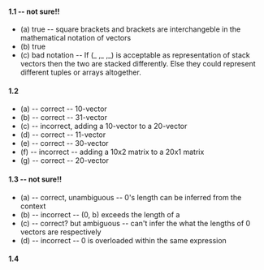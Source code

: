 #### 1.1  -- not sure!!
* (a) true -- square brackets and brackets are interchangeble in the mathematical notation of vectors 
* (b) true 
* (c) bad notation -- 
    If (_ ,_ ,_) is acceptable as representation of stack vectors then the two are stacked differently. 
    Else they could represent different tuples or arrays altogether. 

#### 1.2
* (a) -- correct -- 10-vector
* (b) -- correct -- 31-vector
* (c) -- incorrect, adding a 10-vector to a 20-vector
* (d) -- correct -- 11-vector
* (e) -- correct -- 30-vector
* (f) -- incorrect -- adding a 10x2 matrix to a 20x1 matrix
* (g) -- correct -- 20-vector

#### 1.3 -- not sure!!
* (a) -- correct, unambiguous -- 0's length can be inferred from the context
* (b) -- incorrect -- (0, b) exceeds the length of a
* (c) -- correct? but ambiguous -- can't infer the what the lengths of 0 vectors are respectively
* (d) -- incorrect -- 0 is overloaded within the same expression

#### 1.4
